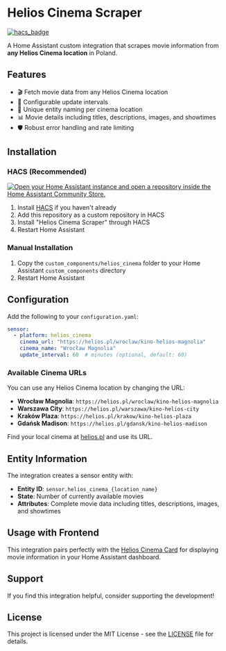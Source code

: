 # Helios Cinema Scraper

[![hacs_badge](https://img.shields.io/badge/HACS-Custom-41BDF5.svg?style=for-the-badge)](https://github.com/hacs/integration)

A Home Assistant custom integration that scrapes movie information from **any Helios Cinema location** in Poland.

## Features

- 🎬 Fetch movie data from any Helios Cinema location
- 🔄 Configurable update intervals
- 🎯 Unique entity naming per cinema location
- 📊 Movie details including titles, descriptions, images, and showtimes
- 🛡️ Robust error handling and rate limiting

## Installation

### HACS (Recommended)

[![Open your Home Assistant instance and open a repository inside the Home Assistant Community Store.](https://my.home-assistant.io/badges/hacs_repository.svg)](https://my.home-assistant.io/redirect/hacs_repository/?owner=oleksiyp&repository=helios-cinema-scraper&category=integration)

1. Install [HACS](https://hacs.xyz/) if you haven't already
2. Add this repository as a custom repository in HACS
3. Install "Helios Cinema Scraper" through HACS
4. Restart Home Assistant

### Manual Installation

1. Copy the `custom_components/helios_cinema` folder to your Home Assistant `custom_components` directory
2. Restart Home Assistant

## Configuration

Add the following to your `configuration.yaml`:

```yaml
sensor:
  - platform: helios_cinema
    cinema_url: "https://helios.pl/wroclaw/kino-helios-magnolia"
    cinema_name: "Wrocław Magnolia"
    update_interval: 60  # minutes (optional, default: 60)
```

### Available Cinema URLs

You can use any Helios Cinema location by changing the URL:

- **Wrocław Magnolia**: `https://helios.pl/wroclaw/kino-helios-magnolia`
- **Warszawa City**: `https://helios.pl/warszawa/kino-helios-city`
- **Kraków Plaza**: `https://helios.pl/krakow/kino-helios-plaza`
- **Gdańsk Madison**: `https://helios.pl/gdansk/kino-helios-madison`

Find your local cinema at [helios.pl](https://helios.pl) and use its URL.

## Entity Information

The integration creates a sensor entity with:
- **Entity ID**: `sensor.helios_cinema_{location_name}`
- **State**: Number of currently available movies
- **Attributes**: Complete movie data including titles, descriptions, images, and showtimes

## Usage with Frontend

This integration pairs perfectly with the [Helios Cinema Card](https://github.com/oleksiyp/helios-cinema-card) for displaying movie information in your Home Assistant dashboard.

## Support

If you find this integration helpful, consider supporting the development!

## License

This project is licensed under the MIT License - see the [LICENSE](LICENSE) file for details.
